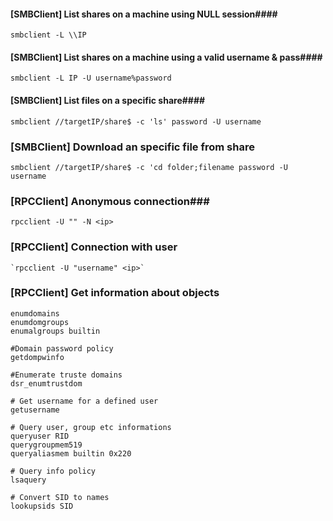#### [SMBClient] List shares on a machine using NULL session####
`smbclient -L \\IP`
#### [SMBClient] List shares on a machine using a valid username & pass####
`smbclient -L IP -U username%password`
#### [SMBClient] List files on a specific share####
`smbclient //targetIP/share$ -c 'ls' password -U username`
### [SMBClient] Download an specific file from share ###
`smbclient //targetIP/share$ -c 'cd folder;filename password -U username`

### [RPCClient] Anonymous connection###
`rpcclient -U "" -N <ip>`
### [RPCClient] Connection with user ###
	`rpcclient -U "username" <ip>`
### [RPCClient] Get information about objects ###
```
enumdomains
enumdomgroups
enumalgroups builtin

#Domain password policy
getdompwinfo

#Enumerate truste domains
dsr_enumtrustdom

# Get username for a defined user
getusername

# Query user, group etc informations
queryuser RID
querygroupmem519
queryaliasmem builtin 0x220

# Query info policy
lsaquery

# Convert SID to names
lookupsids SID
```

